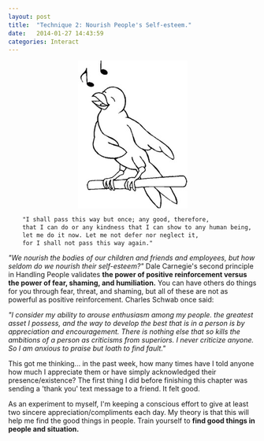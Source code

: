 ```yaml
---
layout: post
title:  "Technique 2: Nourish People's Self-esteem."
date:   2014-01-27 14:43:59
categories: Interact
---
```


<img src="/assets/singingbird.jpg" style="display: block; margin: auto;" width=""/>



        "I shall pass this way but once; any good, therefore, 
        that I can do or any kindness that I can show to any human being, 
        let me do it now. Let me not defer nor neglect it, 
        for I shall not pass this way again." 

*"We nourish the bodies of our children and friends and employees, but how seldom do we nourish their self-esteem?"* Dale Carnegie's second principle in Handling People validates **the power of positive reinforcement versus the power of fear, shaming, and humiliation.**  You can have others do things for you through fear, threat, and shaming, but all of these are not as powerful as positive reinforcement.  Charles Schwab once said:


*"I consider my ability to arouse enthusiasm among my people. the greatest asset I possess, and the way to develop the best that is in a person is by appreciation and encouragement.  There is nothing else that so kills the ambitions of a person as criticisms from superiors. I never criticize anyone. So I am anxious to praise but loath to find fault."*
    
This got me thinking... in the past week, how many times have I told anyone how much I appreciate them or have simply acknowledged their presence/existence?  The first thing I did before finishing this chapter was sending a 'thank you' text message to a friend.  It felt good.


As an experiment to myself, I'm keeping a conscious effort to give at least two sincere appreciation/compliments each day. My theory is that this will help me find the good things in people.  Train yourself to **find good things in people and situation.**






